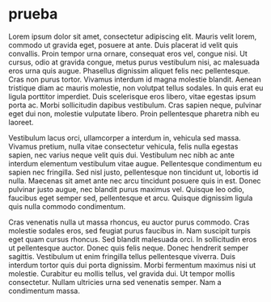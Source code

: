 # prueba


Lorem ipsum dolor sit amet, consectetur adipiscing elit. Mauris velit lorem, commodo ut gravida eget, posuere at ante. Duis placerat id velit quis convallis. Proin tempor urna ornare, consequat eros vel, congue nisi. Ut cursus, odio at gravida congue, metus purus vestibulum nisi, ac malesuada eros urna quis augue. Phasellus dignissim aliquet felis nec pellentesque. Cras non purus tortor. Vivamus interdum id magna molestie blandit. Aenean tristique diam ac mauris molestie, non volutpat tellus sodales. In quis erat eu ligula porttitor imperdiet. Duis scelerisque eros libero, vitae egestas ipsum porta ac. Morbi sollicitudin dapibus vestibulum. Cras sapien neque, pulvinar eget dui non, molestie vulputate libero. Proin pellentesque pharetra nibh eu laoreet.

Vestibulum lacus orci, ullamcorper a interdum in, vehicula sed massa. Vivamus pretium, nulla vitae consectetur vehicula, felis nulla egestas sapien, nec varius neque velit quis dui. Vestibulum nec nibh ac ante interdum elementum vestibulum vitae augue. Pellentesque condimentum eu sapien nec fringilla. Sed nisl justo, pellentesque non tincidunt ut, lobortis id nulla. Maecenas sit amet ante nec arcu tincidunt posuere quis in est. Donec pulvinar justo augue, nec blandit purus maximus vel. Quisque leo odio, faucibus eget semper sed, pellentesque et arcu. Quisque dignissim ligula quis nulla commodo condimentum.

Cras venenatis nulla ut massa rhoncus, eu auctor purus commodo. Cras molestie sodales eros, sed feugiat purus faucibus in. Nam suscipit turpis eget quam cursus rhoncus. Sed blandit malesuada orci. In sollicitudin eros ut pellentesque auctor. Donec quis felis neque. Donec hendrerit semper sagittis. Vestibulum ut enim fringilla tellus pellentesque viverra. Duis interdum tortor quis dui porta dignissim. Morbi fermentum maximus nisi ut molestie. Curabitur eu mollis tellus, vel gravida dui. Ut tempor mollis consectetur. Nullam ultricies urna sed venenatis semper. Nam a condimentum massa. 
